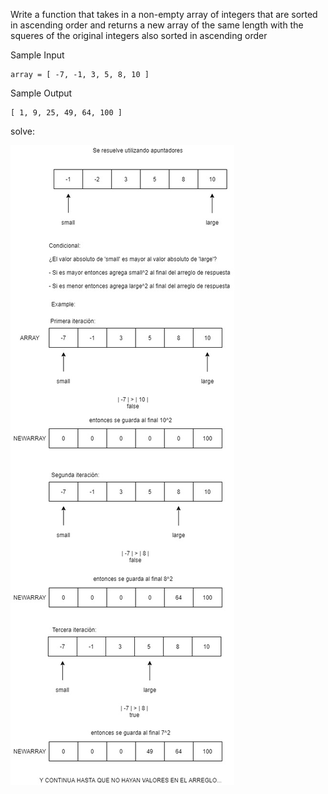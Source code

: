 Write a function that takes in a non-empty array of integers that are sorted in ascending order and returns a new array of the same length with the squeres of the original integers also sorted in ascending order

Sample Input
```
array = [ -7, -1, 3, 5, 8, 10 ]
```
Sample Output
```
[ 1, 9, 25, 49, 64, 100 ]
```

solve:

![solve](solve/solve.jpg)

